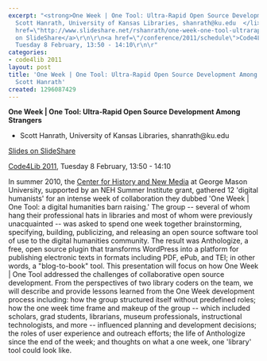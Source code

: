 ```yaml
---
excerpt: "<strong>One Week | One Tool: Ultra-Rapid Open Source Development Among Strangers</strong>\r\n\r\n<ul>\r\n<li>
  Scott Hanrath, University of Kansas Libraries, shanrath@ku.edu  </li>\r\n</ul>\r\n\r\n<a
  href=\"http://www.slideshare.net/rshanrath/one-week-one-tool-ultrarapid-open-source-development-among-strangers\">Slides
  on SlideShare</a>\r\n\r\n<a href=\"/conference/2011/schedule\">Code4Lib 2011</a>,
  Tuesday 8 February, 13:50 - 14:10\r\n\r"
categories:
- code4lib 2011
layout: post
title: 'One Week | One Tool: Ultra-Rapid Open Source Development Among Strangers -
  Scott Hanrath'
created: 1296087429
---
```

<strong>One Week | One Tool: Ultra-Rapid Open Source Development Among Strangers</strong>

<ul>
<li> Scott Hanrath, University of Kansas Libraries, shanrath@ku.edu  </li>
</ul>

<a href="http://www.slideshare.net/rshanrath/one-week-one-tool-ultrarapid-open-source-development-among-strangers">Slides on SlideShare</a>

<a href="/conference/2011/schedule">Code4Lib 2011</a>, Tuesday 8 February, 13:50 - 14:10

In summer 2010, the <a href="http://chnm.gmu.edu/">Center for History and New Media</a> at George Mason University, supported by an NEH Summer Institute grant, gathered 12 'digital humanists' for an intense week of collaboration they dubbed 'One Week | One Tool: a digital humanities barn raising.' The group -- several of whom hang their professional hats in libraries and most of whom were previously unacquainted -- was asked to spend one week together brainstorming, specifying, building, publicizing, and releasing an open source software tool of use to the digital humanities community. The result was Anthologize, a free, open source plugin that transforms WordPress into a platform for publishing electronic texts in formats including PDF, ePub, and TEI; in other words, a "blog-to-book" tool. This presentation will focus on how One Week | One Tool addressed the challenges of collaborative open source development. From the perspectives of two library coders on the team, we will describe and provide lessons learned from the One Week development process including: how the group structured itself without predefined roles; how the one week time frame and makeup of the group -- which included scholars, grad students, librarians, museum professionals, instructional technologists, and more -- influenced planning and development decisions; the roles of user experience and outreach efforts; the life of Anthologize since the end of the week; and thoughts on what a one week, one 'library' tool could look like. 
